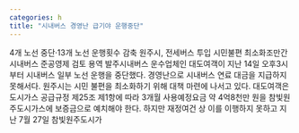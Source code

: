 ```yaml
---
categories: h
title: "시내버스 경영난 급기야 운행중단"
---
```

4개 노선 중단·13개 노선 운행횟수 감축 원주시, 전세버스 투입 시민불편 최소화조만간 시내버스 준공영제 검토 용역 발주시내버스 운수업체인 대도여객이 지난 14일 오후3시부터 시내버스 일부 노선 운행을 중단했다. 경영난으로 시내버스 연료 대금을 지급하지 못해서다. 원주시는 시민 불편을 최소화하기 위해 대책 마련에 나서고 있다. 대도여객은 도시가스 공급규정 제25조 제1항에 따라 3개월 사용예정요금 약 4억8천만 원을 참빛원주도시가스에 보증금으로 예치해야 한다. 하지만 재정여건 상 이를 이행하지 못하고 지난 7월 27일 참빛원주도시가